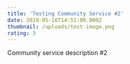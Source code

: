 ```yaml
---
title: 'Testing Community Service #2'
date: 2019-05-16T14:51:00.000Z
thumbnail: /uploads/test-image.png
rating: 3
---
```

Community service description #2
